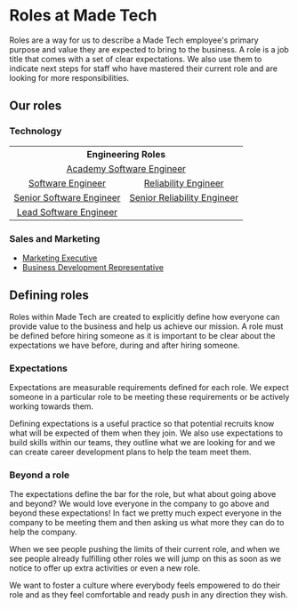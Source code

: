 # Roles at Made Tech

Roles are a way for us to describe a Made Tech employee's primary purpose and
value they are expected to bring to the business. A role is a job title that comes with a set of clear expectations. We also use them
to indicate next steps for staff who have mastered their current role and are
looking for more responsibilities.

## Our roles

### Technology

<table>
  <tr align="center">
    <th colspan="2">Engineering Roles</th>
  </tr>
  <tr align="center">
    <td colspan="2">
      <a href="academy_engineer.md">Academy Software Engineer</a>
    </td>
  </tr>
  <tr align="center">
    <td>
      <a href="engineer.md">Software Engineer</a>
    </td>
    <td>
      <a href="reliability_engineer.md">Reliability Engineer</a>
    </a>
  </tr>
  <tr align="center">
    <td>
      <a href="senior_engineer.md">Senior Software Engineer</a>
    </td>
    <td>
      <a href="senior_reliability_engineer.md">Senior Reliability Engineer</a>
    </td>
  </tr>
  <tr align="center">
    <td>
      <a href="lead_engineer.md">Lead Software Engineer</a>
    </td>
    <td>
      &nbsp;
    </td>
  </tr>
 </table>

### Sales and Marketing

- [Marketing Executive](marketing_executive.md)
- [Business Development Representative](business_development_representative.md)

## Defining roles

Roles within Made Tech are created to explicitly define how everyone can provide value to the business and help us achieve our mission. A role must be defined before hiring someone as it is important to be clear about the expectations we have before, during and after hiring someone.

### Expectations

Expectations are measurable requirements defined for each role. We expect someone in a particular role to be meeting these requirements or be actively working towards them.

Defining expectations is a useful practice so that potential recruits know what will be expected of them when they join. We also use expectations to build skills within our teams, they outline what we are looking for and we can create career development plans to help the team meet them.

### Beyond a role

The expectations define the bar for the role, but what about going above and beyond? We would love everyone in the company to go above and beyond these expectations! In fact we pretty much expect everyone in the company to be meeting them and then asking us what more they can do to help the company.

When we see people pushing the limits of their current role, and when we see people already fulfilling other roles we will jump on this as soon as we notice to offer up extra activities or even a new role.

We want to foster a culture where everybody feels empowered to do their role and
as they feel comfortable and ready push in any direction they wish.
